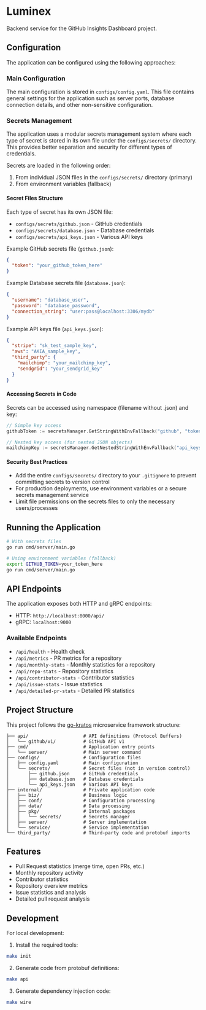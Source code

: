 # Luminex

Backend service for the GitHub Insights Dashboard project.

## Configuration

The application can be configured using the following approaches:

### Main Configuration
The main configuration is stored in `configs/config.yaml`. This file contains general settings for the application such as server ports, database connection details, and other non-sensitive configuration.

### Secrets Management
The application uses a modular secrets management system where each type of secret is stored in its own file under the `configs/secrets/` directory. This provides better separation and security for different types of credentials.

Secrets are loaded in the following order:
1. From individual JSON files in the `configs/secrets/` directory (primary)
2. From environment variables (fallback)

#### Secret Files Structure
Each type of secret has its own JSON file:

- `configs/secrets/github.json` - GitHub credentials
- `configs/secrets/database.json` - Database credentials
- `configs/secrets/api_keys.json` - Various API keys

Example GitHub secrets file (`github.json`):
```json
{
  "token": "your_github_token_here"
}
```

Example Database secrets file (`database.json`):
```json
{
  "username": "database_user",
  "password": "database_password",
  "connection_string": "user:pass@localhost:3306/mydb"
}
```

Example API keys file (`api_keys.json`):
```json
{
  "stripe": "sk_test_sample_key",
  "aws": "AKIA_sample_key",
  "third_party": {
    "mailchimp": "your_mailchimp_key",
    "sendgrid": "your_sendgrid_key"
  }
}
```

#### Accessing Secrets in Code
Secrets can be accessed using namespace (filename without .json) and key:

```go
// Simple key access
githubToken := secretsManager.GetStringWithEnvFallback("github", "token", "GITHUB_TOKEN")

// Nested key access (for nested JSON objects)
mailchimpKey := secretsManager.GetNestedStringWithEnvFallback("api_keys", "third_party.mailchimp", "MAILCHIMP_API_KEY")
```

#### Security Best Practices
- Add the entire `configs/secrets/` directory to your `.gitignore` to prevent committing secrets to version control
- For production deployments, use environment variables or a secure secrets management service
- Limit file permissions on the secrets files to only the necessary users/processes

## Running the Application

```bash
# With secrets files
go run cmd/server/main.go

# Using environment variables (fallback)
export GITHUB_TOKEN=your_token_here
go run cmd/server/main.go
```

## API Endpoints

The application exposes both HTTP and gRPC endpoints:

- HTTP: `http://localhost:8000/api/`
- gRPC: `localhost:9000`

### Available Endpoints

- `/api/health` - Health check
- `/api/metrics` - PR metrics for a repository
- `/api/monthly-stats` - Monthly statistics for a repository
- `/api/repo-stats` - Repository statistics
- `/api/contributor-stats` - Contributor statistics
- `/api/issue-stats` - Issue statistics
- `/api/detailed-pr-stats` - Detailed PR statistics

## Project Structure

This project follows the [go-kratos](https://go-kratos.dev/) microservice framework structure:

```
├── api/                    # API definitions (Protocol Buffers)
│   └── github/v1/          # GitHub API v1
├── cmd/                    # Application entry points
│   └── server/             # Main server command
├── configs/                # Configuration files
│   ├── config.yaml         # Main configuration
│   └── secrets/            # Secret files (not in version control)
│       ├── github.json     # GitHub credentials
│       ├── database.json   # Database credentials
│       └── api_keys.json   # Various API keys
├── internal/               # Private application code
│   ├── biz/                # Business logic
│   ├── conf/               # Configuration processing
│   ├── data/               # Data processing
│   ├── pkg/                # Internal packages
│   │   └── secrets/        # Secrets manager
│   ├── server/             # Server implementation
│   └── service/            # Service implementation
└── third_party/            # Third-party code and protobuf imports
```

## Features

- Pull Request statistics (merge time, open PRs, etc.)
- Monthly repository activity
- Contributor statistics
- Repository overview metrics
- Issue statistics and analysis
- Detailed pull request analysis

## Development

For local development:

1. Install the required tools:

```bash
make init
```

2. Generate code from protobuf definitions:

```bash
make api
```

3. Generate dependency injection code:

```bash
make wire
``` 
